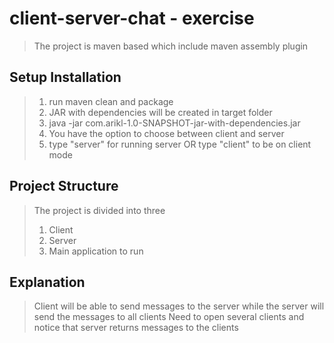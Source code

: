 # client-server-chat - exercise 
>The project is maven based which include maven assembly plugin

## Setup Installation 
>1. run maven clean and package
>2. JAR with dependencies will be created in target folder
>3. java -jar com.arikl-1.0-SNAPSHOT-jar-with-dependencies.jar
>4. You have the option to choose between client and server
>5. type "server" for running server OR type "client" to be on client mode

## Project Structure
>The project is divided into three
>1. Client
>2. Server
>3. Main application to run

## Explanation
> Client will be able to send messages to the server while the server will send the messages to all clients
> Need to open several clients and notice that server returns messages to the clients

